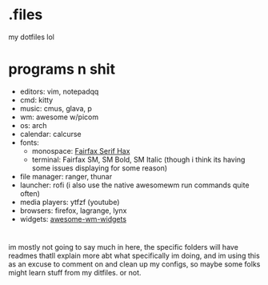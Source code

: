 # .files
my dotfiles lol

# programs n shit 
- editors: vim, notepadqq
- cmd: kitty
- music: cmus, glava, p
- wm: awesome w/picom
- os: arch
- calendar: calcurse
- fonts: 
   - monospace: [Fairfax Serif Hax](https://github.com/kreativekorp/open-relay/tree/master/Fairfax)
   - terminal: Fairfax SM, SM Bold, SM Italic (though i think its having some issues displaying for some reason)
- file manager: ranger, thunar
- launcher: rofi (i also use the native awesomewm run commands quite often)
- media players: ytfzf (youtube)
- browsers: firefox, lagrange, lynx
- widgets: [awesome-wm-widgets](https://github.com/streetturtle/awesome-wm-widgets/)
# 
im mostly not going to say much in here, the specific folders will have readmes thatll explain more abt what specifically im doing, and im using this as an excuse to comment on and clean up my configs, so maybe some folks might learn stuff from my ditfiles. or not. 
